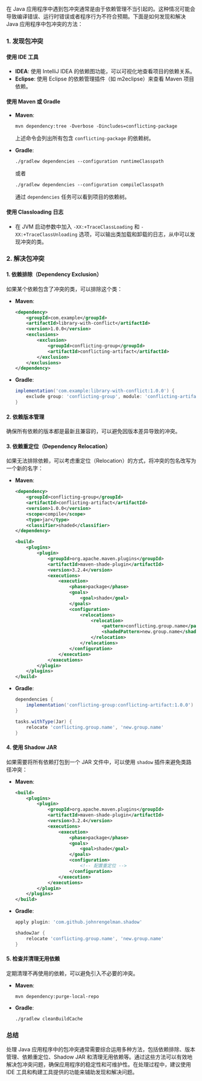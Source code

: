 在 Java 应用程序中遇到包冲突通常是由于依赖管理不当引起的。这种情况可能会导致编译错误、运行时错误或者程序行为不符合预期。下面是如何发现和解决 Java 应用程序中包冲突的方法：

### 1. 发现包冲突

#### 使用 IDE 工具

- **IDEA**: 使用 IntelliJ IDEA 的依赖图功能，可以可视化地查看项目的依赖关系。
- **Eclipse**: 使用 Eclipse 的依赖管理插件（如 m2eclipse）来查看 Maven 项目依赖。

#### 使用 Maven 或 Gradle

- **Maven**:

  ```shell
  mvn dependency:tree -Dverbose -Dincludes=conflicting-package
  ```

  上述命令会列出所有包含 `conflicting-package` 的依赖树。

- **Gradle**:
  ```shell
  ./gradlew dependencies --configuration runtimeClasspath
  ```
  或者
  ```shell
  ./gradlew dependencies --configuration compileClasspath
  ```
  通过 `dependencies` 任务可以看到项目的依赖树。

#### 使用 Classloading 日志

- 在 JVM 启动参数中加入 `-XX:+TraceClassLoading` 和 `-XX:+TraceClassUnloading` 选项，可以输出类加载和卸载的日志，从中可以发现冲突的类。

### 2. 解决包冲突

#### 1. 依赖排除（Dependency Exclusion）

如果某个依赖包含了冲突的类，可以排除这个类：

- **Maven**:

  ```xml
  <dependency>
      <groupId>com.example</groupId>
      <artifactId>library-with-conflict</artifactId>
      <version>1.0.0</version>
      <exclusions>
          <exclusion>
              <groupId>conflicting-group</groupId>
              <artifactId>conflicting-artifact</artifactId>
          </exclusion>
      </exclusions>
  </dependency>
  ```

- **Gradle**:
  ```groovy
  implementation('com.example:library-with-conflict:1.0.0') {
      exclude group: 'conflicting-group', module: 'conflicting-artifact'
  }
  ```

#### 2. 依赖版本管理

确保所有依赖的版本都是最新且兼容的，可以避免因版本差异导致的冲突。

#### 3. 依赖重定位（Dependency Relocation）

如果无法排除依赖，可以考虑重定位（Relocation）的方式，将冲突的包名改写为一个新的名字：

- **Maven**:

  ```xml
  <dependency>
      <groupId>conflicting-group</groupId>
      <artifactId>conflicting-artifact</artifactId>
      <version>1.0.0</version>
      <scope>compile</scope>
      <type>jar</type>
      <classifier>shaded</classifier>
  </dependency>

  <build>
      <plugins>
          <plugin>
              <groupId>org.apache.maven.plugins</groupId>
              <artifactId>maven-shade-plugin</artifactId>
              <version>3.2.4</version>
              <executions>
                  <execution>
                      <phase>package</phase>
                      <goals>
                          <goal>shade</goal>
                      </goals>
                      <configuration>
                          <relocations>
                              <relocation>
                                  <pattern>conflicting.group.name</pattern>
                                  <shadedPattern>new.group.name</shadedPattern>
                              </relocation>
                          </relocations>
                      </configuration>
                  </execution>
              </executions>
          </plugin>
      </plugins>
  </build>
  ```

- **Gradle**:

  ```groovy
  dependencies {
      implementation('conflicting-group:conflicting-artifact:1.0.0')
  }

  tasks.withType(Jar) {
      relocate 'conflicting.group.name', 'new.group.name'
  }
  ```

#### 4. 使用 Shadow JAR

如果需要将所有依赖打包到一个 JAR 文件中，可以使用 `shadow` 插件来避免类路径冲突：

- **Maven**:

  ```xml
  <build>
      <plugins>
          <plugin>
              <groupId>org.apache.maven.plugins</groupId>
              <artifactId>maven-shade-plugin</artifactId>
              <version>3.2.4</version>
              <executions>
                  <execution>
                      <phase>package</phase>
                      <goals>
                          <goal>shade</goal>
                      </goals>
                      <configuration>
                          <!-- 配置重定位 -->
                      </configuration>
                  </execution>
              </executions>
          </plugin>
      </plugins>
  </build>
  ```

- **Gradle**:

  ```groovy
  apply plugin: 'com.github.johnrengelman.shadow'

  shadowJar {
      relocate 'conflicting.group.name', 'new.group.name'
  }
  ```

#### 5. 检查并清理无用依赖

定期清理不再使用的依赖，可以避免引入不必要的冲突。

- **Maven**:

  ```shell
  mvn dependency:purge-local-repo
  ```

- **Gradle**:
  ```shell
  ./gradlew cleanBuildCache
  ```

### 总结

处理 Java 应用程序中的包冲突通常需要综合运用多种方法，包括依赖排除、版本管理、依赖重定位、Shadow JAR 和清理无用依赖等。通过这些方法可以有效地解决包冲突问题，确保应用程序的稳定性和可维护性。在处理过程中，建议使用 IDE 工具和构建工具提供的功能来辅助发现和解决问题。
